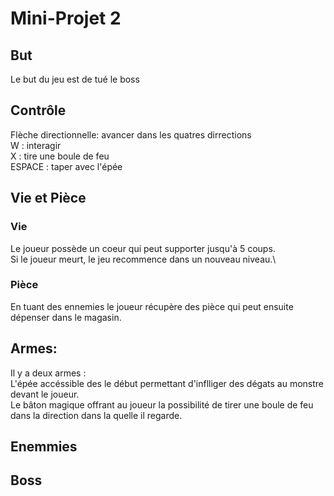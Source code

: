 # Mini-Projet 2
## But
Le but du jeu est de tué le boss
## Contrôle
Flèche directionnelle: avancer dans les quatres dirrections\
W : interagir\
X : tire une boule de feu\
ESPACE : taper avec l'épée
## Vie et Pièce
### Vie
Le joueur possède un coeur qui peut supporter jusqu'à 5 coups.\
Si le joueur meurt, le jeu recommence dans un nouveau niveau.\
### Pièce
En tuant des ennemies le joueur récupère des pièce qui peut ensuite dépenser dans le magasin.
## Armes:
Il y a deux armes :\
L'épée accéssible des le début permettant d'inflliger des dégats au monstre devant le joueur.\
Le bâton magique offrant au joueur la possibilité de tirer une boule de feu dans la direction dans la quelle il regarde.
## Enemmies

## Boss
